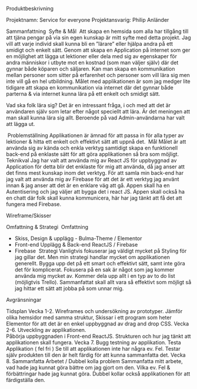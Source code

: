 Produktbeskrivning

Projektnamn: Service for everyone
Projektansvarig: Philip Anländer

Sammanfattning 
Syfte & Mål 
Att skapa en hemsida som alla har tillgång till att tjäna pengar på via sin egen kunskap är mitt syfte med detta projekt. Jag vill att varje individ skall kunna bli en ”lärare” eller hjälpa andra på ett smidigt och enkelt sätt. Genom att skapa en Application på internet som ger en möjlighet att lägga ut lektioner eller dela med sig av egenskaper för andra människor i utbyte mot en kostnad (som man väljer själv) där det gynnar både köparen och säljaren. Kan man skapa en kommunikation mellan personer som sitter på erfarenhet och personer som vill lära sig men inte vill gå en hel utbildning. Målet med applikationen är som jag medger lite tidigare att skapa en kommunikation via internet där det gynnar både parterna & via internet kunna lära på ett enkelt och smidigt sätt.  

Vad ska folk lära sig?
Det är en intressant fråga, i och med att det är användaren själv som letar efter något speciellt att lära. Är det meningen att man skall kunna lära sig allt. Beroende på vad Admin-användarna har valt att lägga ut.

 Problemställning Applikationen är ämnad för att passa in för alla typer av lektioner & hitta ett enkelt och effektivt sätt att uppnå det. 
Mål Målet är att använda sig av kända och enkla verktyg samtidigt skapa en funktionell back-end på enklaste sätt för att göra applikationen så bra som möjligt. 
Teknikval
Jag har valt att använda mig av React JS för uppbyggnad av Application för detta blir det enklaste för mig att använda, då jag anser att det finns mest kunskap inom det verktyg.  För att samla min back-end har jag valt att använda mig av Firebase för att det är ett verktyg jag använt innan & jag anser att det är en enklare väg att gå.  Appen skall ha en Autentisering och jag väljer att bygga det i react JS. Appen skall också ha en chatt där folk skall kunna kommunicera, här har jag tänkt att få det att fungera med Firebase. 


Wireframe/Skisser



Omfattning & Strategi
 Omfattning

- Skiss, Design & upplägg - Bulma-Theme / Elementor
- Front-end Upplägg & Back-end ReactJS / Firebase
- Firebase  Strategi
Vanligtvis fokuserar jag väldigt mycket på Styling för jag gillar det. Men min strategi handlar mycket om applikationen generellt. Bygga upp det på ett smart och effektivt sätt, samt inte göra det för komplicerat. Fokusera på en sak är något som jag kommer använda mig mycket av. Kommer dela upp allt i en typ av to do list (möjligtvis Trello). Sammanfattat skall allt vara så effektivt som möjligt så jag hittar ett sätt att jobba på som unnar mig.

Avgränsningar


Tidsplan
Vecka 1-2. Wireframes och undersökning av prototyper. Jämför olika hemsidor med samma struktur, Skissar i ett program som heter Elementor för att det är en enkel uppbyggnad av drag and drop CSS. Vecka 2-6. Utveckling av applikationen.  
Påbörja uppbyggnaden i Front-end ReactJS. Strukturen och hur jag tänkt att applikationen skall fungera. Vecka 7. Bugg testning av applikation. Testa Applikation ( fel fri )
Se till att applikationen inte har några ev. Fel. Testar själv produkten till den är helt färdig för att kunna sammanfatta det.
Vecka 8. Sammanfatta Arbetet / Dubbel kolla problem
Sammanfatta mitt arbete, vad hade jag kunnat göra bättre om jag gjort om den. Vilka ev. Fel & förbättringar hade jag kunnat göra. Dubbel kollar också applikationen för att färdigställa den.
 
